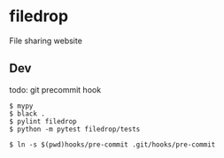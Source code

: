 # filedrop
File sharing website

## Dev

todo: git precommit hook

```
$ mypy
$ black .
$ pylint filedrop
$ python -m pytest filedrop/tests
```

```
$ ln -s $(pwd)hooks/pre-commit .git/hooks/pre-commit
```